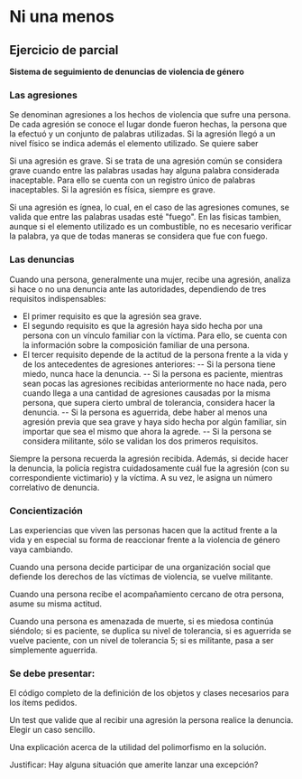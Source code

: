 # Ni una menos
## Ejercicio de parcial


**Sistema de seguimiento de denuncias de violencia de género**

### Las agresiones

Se denominan agresiones a los hechos de violencia que sufre una persona. De cada  agresión se conoce el lugar donde fueron hechas, la persona que la efectuó y un conjunto de palabras utilizadas. Si la agresión llegó a un nivel físico se indica además el elemento utilizado. Se quiere saber 

Si una agresión es grave. Si se trata de una agresión común se considera grave cuando entre las palabras usadas hay alguna palabra considerada inaceptable. Para ello se cuenta con un registro único de palabras inaceptables. Si la agresión es física, siempre es grave.

Si una agresión es ígnea, lo cual, en el caso de las agresiones comunes, se valida que entre las palabras usadas esté "fuego". En las fisicas tambien, aunque si el elemento utilizado es un combustible, no es necesario verificar la palabra, ya que de todas maneras se considera que fue con fuego. 

### Las denuncias

Cuando una persona, generalmente una mujer, recibe una agresión, analiza si hace o no una denuncia ante las autoridades, dependiendo de tres requisitos indispensables:

- El primer requisito es que la agresión sea grave. 
- El segundo requisito es que la agresión haya sido hecha por una persona con un vínculo familiar con la víctima. Para ello, se cuenta con la información sobre la composición familiar de una persona.
- El tercer requisito depende de la actitud de la persona frente a la vida y de los antecedentes de agresiones anteriores:
-- Si la persona tiene miedo, nunca hace la denuncia.
-- Si la persona es paciente, mientras sean pocas las agresiones recibidas anteriormente no hace nada, pero cuando llega a una cantidad de agresiones causadas por  la misma persona, que supera cierto umbral de tolerancia, considera hacer la denuncia. 
-- Si la persona es aguerrida, debe haber al menos una agresión previa que sea grave y haya sido hecha por algún familiar, sin importar que sea el mismo que ahora la agrede.
-- Si la persona se considera militante, sólo se validan los dos primeros requisitos. 

Siempre la persona recuerda la agresión recibida. Además, si decide hacer la denuncia, la policía registra cuidadosamente cuál fue la agresión (con su correspondiente victimario) y la víctima. A su vez, le asigna un número correlativo de denuncia.


### Concientización 

Las experiencias que viven las personas hacen que la actitud frente a la vida y en especial su forma de reaccionar frente a la violencia de género vaya cambiando.

Cuando una persona decide participar de una organización social que defiende los derechos de las víctimas de violencia, se vuelve militante.

Cuando una persona recibe el acompañamiento cercano de otra persona, asume su misma actitud.  

Cuando una persona es amenazada de muerte, si es miedosa continúa siéndolo; si es paciente, se duplica su nivel de tolerancia, si es aguerrida se vuelve paciente, con un nivel de tolerancia 5; si es militante, pasa a ser simplemente aguerrida. 



### Se debe presentar:

El código completo de la definición de los objetos y clases necesarios para los ítems pedidos.

Un test que valide que al recibir una agresión la persona realice la denuncia. Elegir un caso sencillo.

Una explicación acerca de la utilidad del polimorfismo en la solución.

Justificar: Hay alguna situación que amerite lanzar una excepción?
